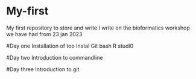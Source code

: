 # My-first
My first repository to store and write
I write on the bioformatics workshop we have had from 23 jan 2023

#Day one
Installation of too
Instal
Git bash R studi0

#Day two
Introduction to commandline

#Day three
Introduction to git
